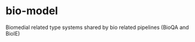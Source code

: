 bio-model
=========

Biomedial related type systems shared by bio related pipelines (BioQA and BioIE)
